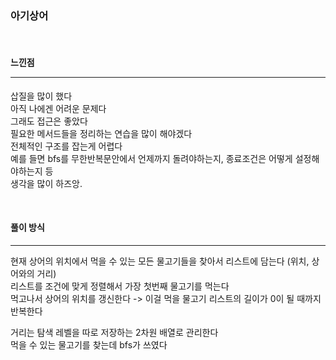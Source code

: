 ### 아기상어
<br>

#### 느낀점 <hr/>
삽질을 많이 했다  
아직 나에겐 어려운 문제다  
그래도 접근은 좋았다  
필요한 메서드들을 정리하는 연습을 많이 해야겠다  
전체적인 구조를 잡는게 어렵다  
예를 들면 bfs를 무한반복문안에서 언제까지 돌려야하는지, 종료조건은 어떻게 설정해야하는지 등  
생각을 많이 하즈앙. 


<br>

#### 풀이 방식
<hr/>
현재 상어의 위치에서 먹을 수 있는 모든 물고기들을 찾아서 리스트에 담는다 (위치, 상어와의 거리)  <br>  
리스트를 조건에 맞게 정렬해서 가장 첫번째 물고기를 먹는다  <br> 
먹고나서 상어의 위치를 갱신한다
-> 이걸 먹을 물고기 리스트의 길이가 0이 될 때까지 반복한다

거리는 탐색 레벨을 따로 저장하는 2차원 배열로 관리한다  
먹을 수 있는 물고기를 찾는데 bfs가 쓰였다  